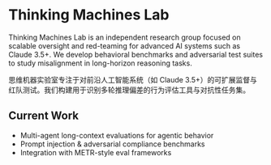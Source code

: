 # Thinking Machines Lab

Thinking Machines Lab is an independent research group focused on scalable oversight and red-teaming for advanced AI systems such as Claude 3.5+. We develop behavioral benchmarks and adversarial test suites to study misalignment in long-horizon reasoning tasks.

思维机器实验室专注于对前沿人工智能系统（如 Claude 3.5+）的可扩展监督与红队测试。我们构建用于识别多轮推理偏差的行为评估工具与对抗性任务集。

## Current Work

- Multi-agent long-context evaluations for agentic behavior
- Prompt injection & adversarial compliance benchmarks
- Integration with METR-style eval frameworks
